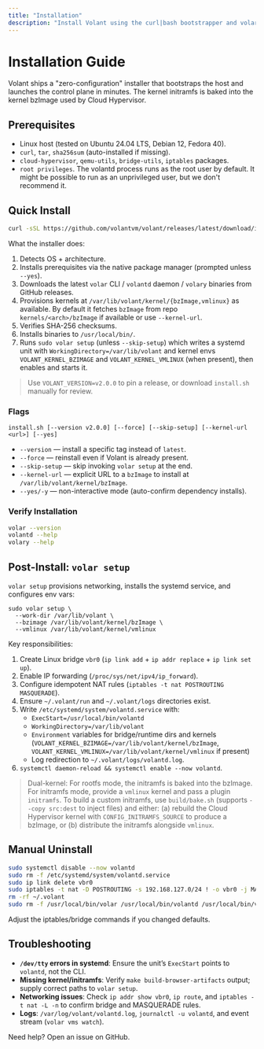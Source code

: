 ```yaml
---
title: "Installation"
description: "Install Volant using the curl|bash bootstrapper and volar setup."
---
```


# Installation Guide

Volant ships a "zero-configuration" installer that bootstraps the host and launches the control plane in minutes. The kernel initramfs is baked into the kernel bzImage used by Cloud Hypervisor.

## Prerequisites

- Linux host (tested on Ubuntu 24.04 LTS, Debian 12, Fedora 40).
- `curl`, `tar`, `sha256sum` (auto-installed if missing).
- `cloud-hypervisor`, `qemu-utils`, `bridge-utils`, `iptables` packages.
- `root privileges`. The volantd process runs as the root user by default. It might be possible to run as an unprivileged user, but we don't recommend it.

## Quick Install

```bash
curl -sSL https://github.com/volantvm/volant/releases/latest/download/install.sh | bash
```

What the installer does:
1. Detects OS + architecture.
2. Installs prerequisites via the native package manager (prompted unless `--yes`).
3. Downloads the latest `volar` CLI / `volantd` daemon / `volary` binaries from GitHub releases.
4. Provisions kernels at `/var/lib/volant/kernel/{bzImage,vmlinux}` as available. By default it fetches `bzImage` from repo `kernels/<arch>/bzImage` if available or use `--kernel-url`.
5. Verifies SHA-256 checksums.
6. Installs binaries to `/usr/local/bin/`.
7. Runs `sudo volar setup` (unless `--skip-setup`) which writes a systemd unit with `WorkingDirectory=/var/lib/volant` and kernel envs `VOLANT_KERNEL_BZIMAGE` and `VOLANT_KERNEL_VMLINUX` (when present), then enables and starts it.

> Use `VOLANT_VERSION=v2.0.0` to pin a release, or download `install.sh` manually for review.

### Flags

```
install.sh [--version v2.0.0] [--force] [--skip-setup] [--kernel-url <url>] [--yes]
```

- `--version` — install a specific tag instead of `latest`.
- `--force` — reinstall even if Volant is already present.
- `--skip-setup` — skip invoking `volar setup` at the end.
- `--kernel-url` — explicit URL to a `bzImage` to install at `/var/lib/volant/kernel/bzImage`.
- `--yes/-y` — non-interactive mode (auto-confirm dependency installs).

### Verify Installation

```bash
volar --version
volantd --help
volary --help
```

## Post-Install: `volar setup`

`volar setup` provisions networking, installs the systemd service, and configures env vars:

```
sudo volar setup \
  --work-dir /var/lib/volant \
  --bzimage /var/lib/volant/kernel/bzImage \
  --vmlinux /var/lib/volant/kernel/vmlinux
```

Key responsibilities:

1. Create Linux bridge `vbr0` (`ip link add` + `ip addr replace` + `ip link set up`).
2. Enable IP forwarding (`/proc/sys/net/ipv4/ip_forward`).
3. Configure idempotent NAT rules (`iptables -t nat POSTROUTING MASQUERADE`).
4. Ensure `~/.volant/run` and `~/.volant/logs` directories exist.
5. Write `/etc/systemd/system/volantd.service` with:
   - `ExecStart=/usr/local/bin/volantd`
   - `WorkingDirectory=/var/lib/volant`
   - `Environment` variables for bridge/runtime dirs and kernels (`VOLANT_KERNEL_BZIMAGE=/var/lib/volant/kernel/bzImage`, `VOLANT_KERNEL_VMLINUX=/var/lib/volant/kernel/vmlinux` if present)
   - Log redirection to `~/.volant/logs/volantd.log`.
6. `systemctl daemon-reload && systemctl enable --now volantd`.

> Dual-kernel: For rootfs mode, the initramfs is baked into the bzImage. For initramfs mode, provide a `vmlinux` kernel and pass a plugin `initramfs`. To build a custom initramfs, use `build/bake.sh` (supports `--copy src:dest` to inject files) and either: (a) rebuild the Cloud Hypervisor kernel with `CONFIG_INITRAMFS_SOURCE` to produce a bzImage, or (b) distribute the initramfs alongside `vmlinux`.

## Manual Uninstall

```bash
sudo systemctl disable --now volantd
sudo rm -f /etc/systemd/system/volantd.service
sudo ip link delete vbr0
sudo iptables -t nat -D POSTROUTING -s 192.168.127.0/24 ! -o vbr0 -j MASQUERADE || true
rm -rf ~/.volant
sudo rm -f /usr/local/bin/volar /usr/local/bin/volantd /usr/local/bin/volary
```

Adjust the iptables/bridge commands if you changed defaults.

## Troubleshooting

- **`/dev/tty` errors in systemd**: Ensure the unit’s `ExecStart` points to `volantd`, not the CLI.
- **Missing kernel/initramfs**: Verify `make build-browser-artifacts` output; supply correct paths to `volar setup`.
- **Networking issues**: Check `ip addr show vbr0`, `ip route`, and `iptables -t nat -L -n` to confirm bridge and MASQUERADE rules.
- **Logs**: `/var/log/volant/volantd.log`, `journalctl -u volantd`, and event stream (`volar vms watch`).

Need help? Open an issue on GitHub.
